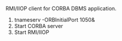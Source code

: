 RMI/IIOP client for CORBA DBMS application. <br/>
1. tnameserv -ORBInitialPort 1050& <br/> 
2. Start CORBA server<br/>
3. Start RMI/IIOP <br/>
